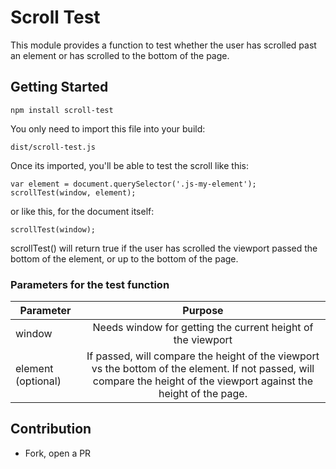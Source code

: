 # Scroll Test 

This module provides a function to test whether the user has 
scrolled past an element or has scrolled to the bottom of the page.

## Getting Started

    npm install scroll-test
    
You only need to import this file into your build:

    dist/scroll-test.js

Once its imported, you'll be able to test the scroll like this:

    var element = document.querySelector('.js-my-element');
    scrollTest(window, element);

or like this, for the document itself:

    scrollTest(window);
    
scrollTest() will return true if the user has scrolled the viewport
passed the bottom of the element, or up to the bottom of the page.

### Parameters for the test function

| Parameter | Purpose |
| ------------- |:-------------:|
| window | Needs window for getting the current height of the viewport |
| element (optional) | If passed, will compare the height of the viewport vs the bottom of the element. If not passed, will compare the height of the viewport against the height of the page.|

## Contribution

* Fork, open a PR
